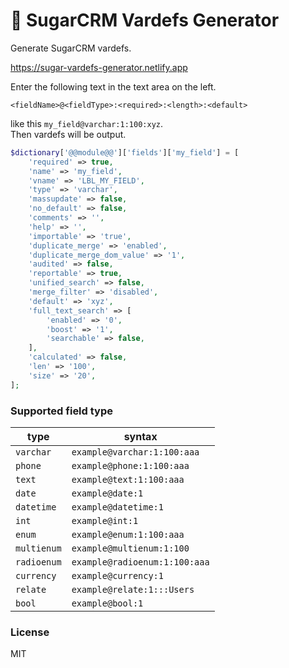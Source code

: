 # 🍺 SugarCRM Vardefs Generator

Generate SugarCRM vardefs.

https://sugar-vardefs-generator.netlify.app

Enter the following text in the text area on the left.

```
<fieldName>@<fieldType>:<required>:<length>:<default>
```

like this `my_field@varchar:1:100:xyz`.  
Then vardefs will be output.


```php
$dictionary['@@module@@']['fields']['my_field'] = [
    'required' => true,
    'name' => 'my_field',
    'vname' => 'LBL_MY_FIELD',
    'type' => 'varchar',
    'massupdate' => false,
    'no_default' => false,
    'comments' => '',
    'help' => '',
    'importable' => 'true',
    'duplicate_merge' => 'enabled',
    'duplicate_merge_dom_value' => '1',
    'audited' => false,
    'reportable' => true,
    'unified_search' => false,
    'merge_filter' => 'disabled',
    'default' => 'xyz',
    'full_text_search' => [
        'enabled' => '0',
        'boost' => '1',
        'searchable' => false,
    ],
    'calculated' => false,
    'len' => '100',
    'size' => '20',
];
```

### Supported field type

| type | syntax |
| ---- | ------ |
| `varchar` | `example@varchar:1:100:aaa` |
| `phone` | `example@phone:1:100:aaa` |
| `text` | `example@text:1:100:aaa` |
| `date` | `example@date:1` |
| `datetime` | `example@datetime:1` |
| `int` | `example@int:1` |
| `enum` | `example@enum:1:100:aaa` |
| `multienum` | `example@multienum:1:100` |
| `radioenum` | `example@radioenum:1:100:aaa` |
| `currency` | `example@currency:1` |
| `relate` | `example@relate:1:::Users` |
| `bool` | `example@bool:1` |

### License

MIT
